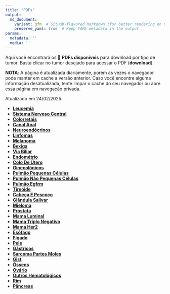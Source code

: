 ```yaml
---
title: "PDFs"
output: 
  md_document:
    variant: gfm  # GitHub-flavored Markdown (for better rendering on GitHub)
    preserve_yaml: true  # Keep YAML metadata in the output
params:
  metadata: ''
  media: ''
---
```


<script async src="https://scripts.simpleanalyticscdn.com/latest.js"></script>

Aqui você encontrará os 📝 **PDFs disponíveis** para download por tipo
de tumor. Basta clicar no tumor desejado para acessar o PDF
(**download**).

**NOTA**: A página é atualizada diariamente, porém as vezes o navegador
pode manter em cache a versão anterior. Caso você encontre alguma
informação desatualizada, tente limpar o cache do seu navegador ou abre
essa página em navegação privada.

Atualizado em 24/02/2025.

- [**Leucemia**](https://coeoralmeds-e768.restdb.io/media/67bc0268f63b804800126085?download=true)
- [**Sistema Nervoso
  Central**](https://coeoralmeds-e768.restdb.io/media/67bc0269f63b804800126088?download=true)
- [**Colorretais**](https://coeoralmeds-e768.restdb.io/media/67bc026df63b80480012608d?download=true)
- [**Canal
  Anal**](https://coeoralmeds-e768.restdb.io/media/67bc026ef63b80480012608f?download=true)
- [**Neuroendócrinos**](https://coeoralmeds-e768.restdb.io/media/67bc0270f63b804800126094?download=true)
- [**Linfomas**](https://coeoralmeds-e768.restdb.io/media/67bc0272f63b804800126096?download=true)
- [**Melanoma**](https://coeoralmeds-e768.restdb.io/media/67bc0274f63b804800126098?download=true)
- [**Bexiga**](https://coeoralmeds-e768.restdb.io/media/67bc0276f63b80480012609a?download=true)
- [**Via
  Biliar**](https://coeoralmeds-e768.restdb.io/media/67bc0278f63b80480012609c?download=true)
- [**Endométrio**](https://coeoralmeds-e768.restdb.io/media/67bc027af63b80480012609e?download=true)
- [**Colo De
  Útero**](https://coeoralmeds-e768.restdb.io/media/67bc027cf63b8048001260a0?download=true)
- [**Ginecológicos**](https://coeoralmeds-e768.restdb.io/media/67bc027df63b8048001260a2?download=true)
- [**Pulmão Pequenas
  Células**](https://coeoralmeds-e768.restdb.io/media/67bc027ff63b8048001260a4?download=true)
- [**Pulmão Não Pequenas
  Células**](https://coeoralmeds-e768.restdb.io/media/67bc0281f63b8048001260a6?download=true)
- [**Pulmão
  Egfrm**](https://coeoralmeds-e768.restdb.io/media/67bc0282f63b8048001260a8?download=true)
- [**Tireóide**](https://coeoralmeds-e768.restdb.io/media/67bc0286f63b8048001260ac?download=true)
- [**Cabeça E
  Pescoço**](https://coeoralmeds-e768.restdb.io/media/67bc0288f63b8048001260ae?download=true)
- [**Glândula
  Salivar**](https://coeoralmeds-e768.restdb.io/media/67bc0289f63b8048001260b0?download=true)
- [**Mieloma**](https://coeoralmeds-e768.restdb.io/media/67bc028bf63b8048001260b2?download=true)
- [**Próstata**](https://coeoralmeds-e768.restdb.io/media/67bc028df63b8048001260b4?download=true)
- [**Mama
  Luminal**](https://coeoralmeds-e768.restdb.io/media/67bc0290f63b8048001260b8?download=true)
- [**Mama Triplo
  Negativo**](https://coeoralmeds-e768.restdb.io/media/67bc0292f63b8048001260ba?download=true)
- [**Mama
  Her2**](https://coeoralmeds-e768.restdb.io/media/67bc0294f63b8048001260bc?download=true)
- [**Esôfago**](https://coeoralmeds-e768.restdb.io/media/67bc0295f63b8048001260be?download=true)
- [**Fígado**](https://coeoralmeds-e768.restdb.io/media/67bc0297f63b8048001260c0?download=true)
- [**Pele**](https://coeoralmeds-e768.restdb.io/media/67bc0299f63b8048001260c2?download=true)
- [**Gástricos**](https://coeoralmeds-e768.restdb.io/media/67bc029bf63b8048001260c4?download=true)
- [**Sarcoma Partes
  Moles**](https://coeoralmeds-e768.restdb.io/media/67bc029df63b8048001260c6?download=true)
- [**Gist**](https://coeoralmeds-e768.restdb.io/media/67bc029ef63b8048001260c8?download=true)
- [**Ósseos**](https://coeoralmeds-e768.restdb.io/media/67bc02a0f63b8048001260ca?download=true)
- [**Ovário**](https://coeoralmeds-e768.restdb.io/media/67bc02a2f63b8048001260cc?download=true)
- [**Outros
  Hematológicos**](https://coeoralmeds-e768.restdb.io/media/67bc02a3f63b8048001260ce?download=true)
- [**Rim**](https://coeoralmeds-e768.restdb.io/media/67bc02a5f63b8048001260d0?download=true)
- [**Pâncreas**](https://coeoralmeds-e768.restdb.io/media/67bc02a7f63b8048001260d1?download=true)
